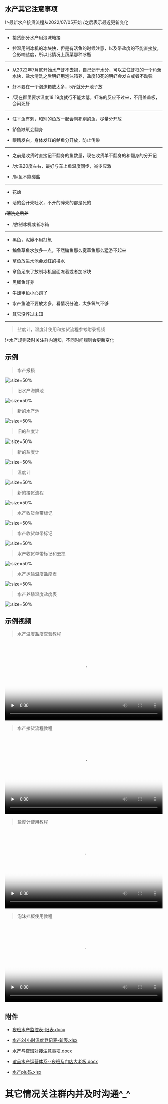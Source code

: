 ## 水产其它注意事项

!>最新水产接货流程从2022/07/05开始    /之后表示最近更新变化

----

+ 接货部分水产用泡沫箱接

+ 控温用制冰机的冰块快，但是有活鱼的时候注意，以及带盐度的不能直接放，会影响盐度，所以此情况上蔬菜那种冰瓶

----

+ 从2022年7月底开始水产虾不去损，自己沥干水分，可以立住虾框的一个角沥水快，盐水清洗之后明虾用泡沫箱养，盐度18死的明虾会发白或者不动弹

+ 虾不要在一个泡沫箱放太多，5斤就分开池子放

+ /现在群里要求温度18 19度就行不能太低，虾冻的反应不过来，不用盖盖板，会闷死虾

----


+ 汪丫鱼有刺，和别的鱼放一起会刺死别的鱼，尽量分开放

+ 鲈鱼缺氧会翻身

+ 眼睛发白，身体发红的鲈鱼分开放，防止传染

----

+ 之前是收货时直接记不翻身的鱼数量，现在收货单不翻身的和翻身的分开记

+ /水温20度左右，最好与车上鱼温度同步，减少应激

+ /鲈鱼不能碰盐

----

+ 花蛤

+ 活的会开壳吐水，不开的碎壳的都是死的

<s>/清洗之后养</s>

+ /放制冰机或者冰箱

----

+ 黑鱼，泥鳅不用打氧

+ 鳊鱼草鱼水放多一点，不然鳊鱼那么宽草鱼那么猛游不起来

+ 草鱼放进水池会发红的换水

+ 章鱼足来了放制冰机里面冻着或者加冰块

+ 黑鲫鱼好养

+ 牛蛙甲鱼小心跑了

+ 水产鱼池不要放太多，看情况分池，太多氧气不够

+ 其它没养过未知

----

>盐度计，温度计使用和接货流程参考附录视频

!>水产规则及时关注群内通知，不同时间规则会更新变化

## 示例

> 水产报损

![](https://gitcode.net/GaloisField/WORKFLOWS4COMPANY/-/raw/master/resources/pic/common/示例水产报损.jpeg ':size=50%')

> 旧水产海鲜池

![](https://gitcode.net/GaloisField/WORKFLOWS4COMPANY/-/raw/master/resources/pic/common/示例旧水产海鲜池.jpeg ':size=50%')

> 新的水产池

![](https://gitcode.net/GaloisField/WORKFLOWS4COMPANY/-/raw/master/resources/pic/common/示例新的水产池.jpeg ':size=50%')

> 旧的盐度计

![](https://gitcode.net/GaloisField/WORKFLOWS4COMPANY/-/raw/master/resources/pic/common/示例旧的盐度计.jpeg ':size=50%')

> 新的盐度计

![](https://gitcode.net/GaloisField/WORKFLOWS4COMPANY/-/raw/master/resources/pic/common/示例新的盐度计.jpeg ':size=50%')

> 温度计

![](https://gitcode.net/GaloisField/WORKFLOWS4COMPANY/-/raw/master/resources/pic/common/示例温度计.jpeg ':size=50%')

> 新的接货流程

![](https://gitcode.net/GaloisField/WORKFLOWS4COMPANY/-/raw/master/resources/pic/common/示例新的接货流程.jpeg ':size=50%')

> 水产收货单带标记

![](https://gitcode.net/GaloisField/WORKFLOWS4COMPANY/-/raw/master/resources/pic/common/示例水产收货单1.jpeg ':size=50%')

> 水产收货单带标记

![](https://gitcode.net/GaloisField/WORKFLOWS4COMPANY/-/raw/master/resources/pic/common/示例水产收货单最新形式1.jpeg ':size=50%')

> 水产收货单带标记和去损

![](https://gitcode.net/GaloisField/WORKFLOWS4COMPANY/-/raw/master/resources/pic/common/示例水产收货单最新形式2.jpeg ':size=50%')

> 水产运输温度盐度表

![](https://gitcode.net/GaloisField/WORKFLOWS4COMPANY/-/raw/master/resources/pic/common/示例水产运输温度盐度表.jpeg ':size=50%')

> 水产养殖温度盐度表

![](https://gitcode.net/GaloisField/WORKFLOWS4COMPANY/-/raw/master/resources/pic/common/示例水产养殖温度盐度表.jpeg ':size=50%')

## 示例视频

> 水产温度盐度查验教程

<video id="video" width=100%  controls="" preload="none" poster="https://gitee.com/GaloisFields/WORKFLOWS4COMPANY/raw/master/resources/pic/logo/视频封面0.png"><source id="mp4" src="http://ypsx-test.test.upcdn.net/common/水产温度盐度查验教程.mp4" type="video/mp4"></videos>

> 水产接货流程教程

<video id="video" width=100%  controls="" preload="none" poster="https://gitee.com/GaloisFields/WORKFLOWS4COMPANY/raw/master/resources/pic/logo/视频封面1.png"><source id="mp4" src="http://ypsx-test.test.upcdn.net/common/水产接货流程教程.mp4" type="video/mp4"></videos>

> 盐度计使用教程

<video id="video" width=100%  controls="" preload="none" poster="https://gitee.com/GaloisFields/WORKFLOWS4COMPANY/raw/master/resources/pic/logo/视频封面2.png"><source id="mp4" src="http://ypsx-test.test.upcdn.net/common/盐度计使用教程.mp4" type="video/mp4"></videos>

> 泡沫挡板使用教程

<video id="video" width=100%  controls="" preload="none" poster="https://gitee.com/GaloisFields/WORKFLOWS4COMPANY/raw/master/resources/pic/logo/视频封面3.png"><source id="mp4" src="http://ypsx-test.test.upcdn.net/common/泡沫挡板使用教程.mp4" type="video/mp4"></videos>

## 附件

* <p><a href="http://qiniu.hello-meta.xyz/files/official/夜班水产监控表-旧表.docx">夜班水产监控表-旧表.docx</a></p>
* <p><a href="http://qiniu.hello-meta.xyz/files/official/水产24小时温度登记表-新表.xlsx">水产24小时温度登记表-新表.xlsx</a></p>
* <p><a href="http://qiniu.hello-meta.xyz/files/official/水产与夜班对接注意事项.docx">水产与夜班对接注意事项.docx</a></p>
* <p><a href="http://qiniu.hello-meta.xyz/files/official/谊品水产运营体系--夜班及门店大老板.docx">谊品水产运营体系--夜班及门店大老板.docx</a></p>
* <p><a href="http://qiniu.hello-meta.xyz/files/official/水产plu码.xlsx">水产plu码.xlsx</a></p>

# 其它情况关注群内并及时沟通^_^
